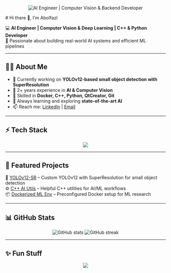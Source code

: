<p align="center">
  <img src="https://github.com/yourusername/yourusername/blob/main/banner.png" alt="AI Engineer | Computer Vision & Backend Developer" />
</p>
# Hi there 👋, I'm Abolfazl

💻 **AI Engineer | Computer Vision & Deep Learning | C++ & Python Developer**  
🚀 Passionate about building real-world AI systems and efficient ML pipelines  

---
## 🧑‍💻 About Me
- 🔭 Currently working on **YOLOv12-based small object detection with SuperResolution**  
- 🧩 2+ years experience in **AI & Computer Vision**  
- 🐳 Skilled in **Docker, C++, Python, QtCreator, Git**  
- 🌱 Always learning and exploring **state-of-the-art AI**  
- 📫 Reach me: [LinkedIn](https://linkedin.com/in/your-profile) | [Email](mailto:a.asghari251@gmail.com)  

---

## ⚡ Tech Stack
<p align="center">
  <img src="https://skillicons.dev/icons?i=python,cpp,docker,git,tensorflow,pytorch,linux,mysql,fastapi,kafka" />
</p>

---

## 🚀 Featured Projects
🌟 [YOLOv12-SR](https://github.com/yourusername/yolov12-sr) – Custom YOLOv12 with SuperResolution for small object detection  
⚙️ [C++ AI Utils](https://github.com/yourusername/cpp-ai-utils) – Helpful C++ utilities for AI/ML workflows  
📦 [Dockerized ML Env](https://github.com/yourusername/docker-ml-env) – Preconfigured Docker setup for ML research  

---

## 📊 GitHub Stats
<p align="center">
  <img src="https://github-readme-stats.vercel.app/api?username=Abolmw4&show_icons=true&theme=radical" alt="GitHub stats" />
  <img src="https://github-readme-streak-stats.herokuapp.com/?user=Abolmw4&theme=radical" alt="GitHub streak" />
</p>

---

## ✨ Fun Stuff
<p align="center">
  <img src="https://readme-typing-svg.herokuapp.com?font=Fira+Code&duration=3000&pause=1000&color=00F700&center=true&vCenter=true&width=500&lines=AI+Engineer+%7C+Computer+Vision;C%2B%2B+%26+Python+Developer;Always+Learning+%26+Building+🚀" />
</p>
